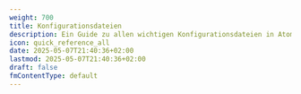 ```yaml
---
weight: 700
title: Konfigurationsdateien
description: Ein Guide zu allen wichtigen Konfigurationsdateien in Atomic Cloud.
icon: quick_reference_all
date: 2025-05-07T21:40:36+02:00
lastmod: 2025-05-07T21:40:36+02:00
draft: false
fmContentType: default
---
```

